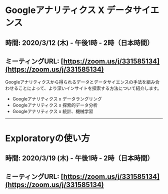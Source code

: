 # Googleアナリティクス X データサイエンス
## 時間: 2020/3/12 (木) - 午後1時 - 2時（日本時間）
## ミーティングURL: [https://zoom.us/j/331585134](https://zoom.us/j/331585134)

Googleアナリティクスから得られるデータとデータサイエンスの手法を組み合わせることによって、より深いインサイトを探索する方法について紹介します。

* Googleアナリティクス x データラングリング
* Googleアナリティクス x 探索的データ分析
* Googleアナリティクス x 統計、機械学習

---

# Exploratoryの使い方
## 時間: 2020/3/19 (木) - 午後1時 - 2時（日本時間）
## ミーティングURL: [https://zoom.us/j/331585134](https://zoom.us/j/331585134)

